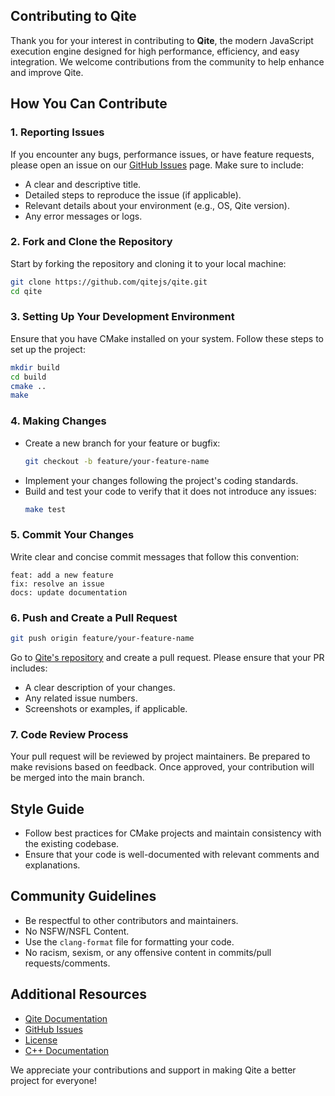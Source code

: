 ## Contributing to Qite

Thank you for your interest in contributing to **Qite**, the modern JavaScript execution engine designed for high performance, efficiency, and easy integration. We welcome contributions from the community to help enhance and improve Qite.

## How You Can Contribute

### 1. Reporting Issues
If you encounter any bugs, performance issues, or have feature requests, please open an issue on our [GitHub Issues](https://github.com/qitejs/qite/issues) page. Make sure to include:
- A clear and descriptive title.
- Detailed steps to reproduce the issue (if applicable).
- Relevant details about your environment (e.g., OS, Qite version).
- Any error messages or logs.

### 2. Fork and Clone the Repository
Start by forking the repository and cloning it to your local machine:
```bash
git clone https://github.com/qitejs/qite.git
cd qite
```

### 3. Setting Up Your Development Environment
Ensure that you have CMake installed on your system. Follow these steps to set up the project:
```bash
mkdir build
cd build
cmake ..
make
```

### 4. Making Changes
- Create a new branch for your feature or bugfix:
  ```bash
  git checkout -b feature/your-feature-name
  ```
- Implement your changes following the project's coding standards.
- Build and test your code to verify that it does not introduce any issues:
  ```bash
  make test
  ```

### 5. Commit Your Changes
Write clear and concise commit messages that follow this convention:
```
feat: add a new feature
fix: resolve an issue
docs: update documentation
```

### 6. Push and Create a Pull Request
```bash
git push origin feature/your-feature-name
```
Go to [Qite's repository](https://github.com/qitejs/qite) and create a pull request. Please ensure that your PR includes:
- A clear description of your changes.
- Any related issue numbers.
- Screenshots or examples, if applicable.

### 7. Code Review Process
Your pull request will be reviewed by project maintainers. Be prepared to make revisions based on feedback. Once approved, your contribution will be merged into the main branch.

## Style Guide
- Follow best practices for CMake projects and maintain consistency with the existing codebase.
- Ensure that your code is well-documented with relevant comments and explanations.

## Community Guidelines
- Be respectful to other contributors and maintainers.
- No NSFW/NSFL Content.
- Use the `clang-format` file for formatting your code.
- No racism, sexism, or any offensive content in commits/pull requests/comments.

## Additional Resources
- [Qite Documentation](https://github.com/qitejs/qite/blob/master/docs/getting-started.md)
- [GitHub Issues](https://github.com/qitejs/qite/issues)
- [License](https://github.com/qitejs/qite/blob/master/LICENSE)
- [C++ Documentation](https://cplusplus.com/doc/tutorial)

We appreciate your contributions and support in making Qite a better project for everyone!
